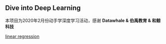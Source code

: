 ## Dive into Deep Learning 

本项目为2020年2月份动手学深度学习活动，感谢 **Datawhale & 伯禹教育 & 和鲸科技**

[linear regression](https://github.com/CRuJia/Dive_into_Deep_Learning/blob/master/linear_regression.ipynb)